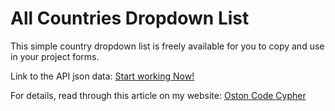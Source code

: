 # All Countries Dropdown List

This simple country dropdown list is freely available for you to copy and use in your project forms.

Link to the API json data: [Start working Now!](http://restcountries.eu/rest/v2/all)

For details, read through this article on my website: [Oston Code Cypher](https://bit.ly/3wDBFEt)